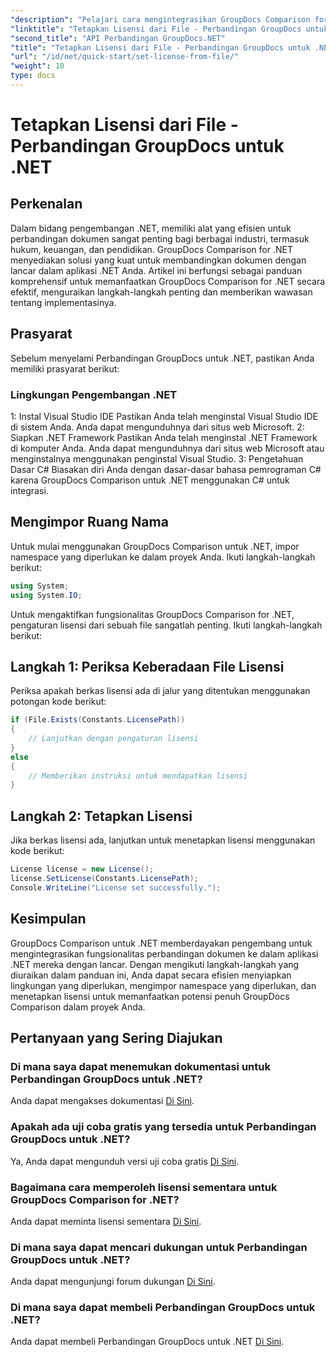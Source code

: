 ```yaml
---
"description": "Pelajari cara mengintegrasikan GroupDocs Comparison for .NET dengan mudah ke dalam aplikasi Anda. Siapkan, impor namespace, dan bandingkan dokumen dengan mudah."
"linktitle": "Tetapkan Lisensi dari File - Perbandingan GroupDocs untuk .NET"
"second_title": "API Perbandingan GroupDocs.NET"
"title": "Tetapkan Lisensi dari File - Perbandingan GroupDocs untuk .NET"
"url": "/id/net/quick-start/set-license-from-file/"
"weight": 10
type: docs
---
```

# Tetapkan Lisensi dari File - Perbandingan GroupDocs untuk .NET

## Perkenalan
Dalam bidang pengembangan .NET, memiliki alat yang efisien untuk perbandingan dokumen sangat penting bagi berbagai industri, termasuk hukum, keuangan, dan pendidikan. GroupDocs Comparison for .NET menyediakan solusi yang kuat untuk membandingkan dokumen dengan lancar dalam aplikasi .NET Anda. Artikel ini berfungsi sebagai panduan komprehensif untuk memanfaatkan GroupDocs Comparison for .NET secara efektif, menguraikan langkah-langkah penting dan memberikan wawasan tentang implementasinya.
## Prasyarat
Sebelum menyelami Perbandingan GroupDocs untuk .NET, pastikan Anda memiliki prasyarat berikut:
### Lingkungan Pengembangan .NET
1: Instal Visual Studio IDE
Pastikan Anda telah menginstal Visual Studio IDE di sistem Anda. Anda dapat mengunduhnya dari situs web Microsoft.
2: Siapkan .NET Framework
Pastikan Anda telah menginstal .NET Framework di komputer Anda. Anda dapat mengunduhnya dari situs web Microsoft atau menginstalnya menggunakan penginstal Visual Studio.
3: Pengetahuan Dasar C#
Biasakan diri Anda dengan dasar-dasar bahasa pemrograman C# karena GroupDocs Comparison untuk .NET menggunakan C# untuk integrasi.

## Mengimpor Ruang Nama
Untuk mulai menggunakan GroupDocs Comparison untuk .NET, impor namespace yang diperlukan ke dalam proyek Anda. Ikuti langkah-langkah berikut:
```csharp
using System;
using System.IO;
```

Untuk mengaktifkan fungsionalitas GroupDocs Comparison for .NET, pengaturan lisensi dari sebuah file sangatlah penting. Ikuti langkah-langkah berikut:
## Langkah 1: Periksa Keberadaan File Lisensi
Periksa apakah berkas lisensi ada di jalur yang ditentukan menggunakan potongan kode berikut:
```csharp
if (File.Exists(Constants.LicensePath))
{
    // Lanjutkan dengan pengaturan lisensi
}
else
{
    // Memberikan instruksi untuk mendapatkan lisensi
}
```
## Langkah 2: Tetapkan Lisensi
Jika berkas lisensi ada, lanjutkan untuk menetapkan lisensi menggunakan kode berikut:
```csharp
License license = new License();
license.SetLicense(Constants.LicensePath);
Console.WriteLine("License set successfully.");
```

## Kesimpulan
GroupDocs Comparison untuk .NET memberdayakan pengembang untuk mengintegrasikan fungsionalitas perbandingan dokumen ke dalam aplikasi .NET mereka dengan lancar. Dengan mengikuti langkah-langkah yang diuraikan dalam panduan ini, Anda dapat secara efisien menyiapkan lingkungan yang diperlukan, mengimpor namespace yang diperlukan, dan menetapkan lisensi untuk memanfaatkan potensi penuh GroupDocs Comparison dalam proyek Anda.
## Pertanyaan yang Sering Diajukan
### Di mana saya dapat menemukan dokumentasi untuk Perbandingan GroupDocs untuk .NET?
Anda dapat mengakses dokumentasi [Di Sini](https://tutorials.groupdocs.com/comparison/net/).
### Apakah ada uji coba gratis yang tersedia untuk Perbandingan GroupDocs untuk .NET?
Ya, Anda dapat mengunduh versi uji coba gratis [Di Sini](https://releases.groupdocs.com/).
### Bagaimana cara memperoleh lisensi sementara untuk GroupDocs Comparison for .NET?
Anda dapat meminta lisensi sementara [Di Sini](https://purchase.groupdocs.com/temporary-license/).
### Di mana saya dapat mencari dukungan untuk Perbandingan GroupDocs untuk .NET?
Anda dapat mengunjungi forum dukungan [Di Sini](https://forum.groupdocs.com/c/comparison/12).
### Di mana saya dapat membeli Perbandingan GroupDocs untuk .NET?
Anda dapat membeli Perbandingan GroupDocs untuk .NET [Di Sini](https://purchase.groupdocs.com/buy).
